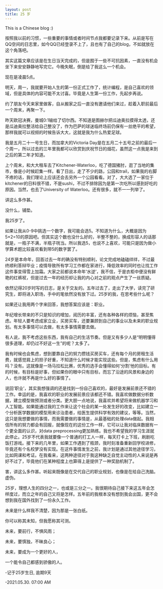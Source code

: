 ```yaml
---
layout: post
title: 25 岁
---
```

This is a Chinese blog :)

按照我以前的习惯，一些重要的事情或者时间节点我都要记录下来。从前是写在QQ空间的日志里，如今QQ已经登录不上了，且也有了自己的blog，不如就放在这个角落吧。

其实这篇文章应该是在生日当天完成的，但是囿于一些不可抗因素，一直没有机会坐下来安安静静地写完它。今晚失眠，倒是给了我这么一个机会。

现在是凌晨5点。

明天，周一，我就要开始人生的第一份正式工作了，统计编程，是自己喜欢的领域，但是具体的内容可能不太讨喜。毕竟是人生第一份工作，先起步再说。

约了朋友今天来家里做客，自从搬家之后一直没有邀请他们来过，趁着入职前最后一个周末，再聚一下。

昨天欧冠决赛，曼城0:1输给了切尔西。不知道是图赫尔把瓜迪奥拉摸得太透，还是瓜迪奥拉整活给自己整没了，作为巴萨的球迷临终场前仍保有一丝绝平的希望，那样我就可以视频的时候告诉大大，这就是我为什么热爱足球。

我是五月二十一号生日，而加拿大的Victoria Day是在五月二十五号之前的最后一个周一，所以过去的三年里我都可以欣赏到庆祝节日的烟花，虽然这一点我是来到之后的第二年才知道。

上个周末，和大大租车去了Kitchener-Waterloo，吃了德国猪肘，逛了当地的集市，像是小时候赶集一样。看了日出，走了不少的路，公园和trail，如果我的右脚不疼的话，我们理论上应该还会去另外一个公园看看。对了，大大选了一家位于kitchener的日料很不错，不是sushi，不过不排除因为是第一次吃所以感到好吃的原因。当然，也去了University of Waterloo。还有很多，就不一一列举了。

讲这么多作甚。

没什么，铺垫。

我25岁了。

如果让我从0-9中挑选一个数字，我可能会选5。不知道为什么，大概是因为5×2=10的原因吧。但其实这个数也没什么好的，半整不整的，换成形容人的话那就是，一瓶子不满，半瓶子咣当。所以我选5，也说不上喜欢，可能只是因为做小学算术题比较喜欢看到带5的数字罢了。

24岁是本命年，回首过去一年的确没有特别顺利，论文完成地磕磕绊绊，不过最终顺利答辩毕业；疫情导致所有学习工作都在家进行，降低效率的同时也让找工作这件事变得雪上加霜。大家之前都说本命年‘水逆’，我不信，于是衣柜中便没有鲜艳的红裤衩，但是过去一年的经历却让我的内心对之前的观点产生了一丝质疑。

依然记得20岁时写的日志，是关于交友的。五年过去了，走出了大学，读完了研究生，即将进入职场，手中的笔依然没有放下过。25岁的我，在思考些什么呢？

如果还让我用两个字来回答，我想答案应该是：职业。

年纪增长带来的不只是知识的增加，阅历的丰富，还有各种各样的烦恼，甚至焦虑。年轻人要考虑成家立业，买房买车，还要兼顾到自己的事业以及未来的职业规划。有太多事情可以去做，有太多事情需要去做。

有人说，我不考虑这些东西，我有自己的生活节奏。但是又有多少人是“明明懂得很多道理，却仍过不好这一生”的呢？太多了。

我有时候也会焦虑，想到要靠自己的努力攒钱买房买车，还有每个月的房租生活费，就感觉肩上的担子好重，不知道什么时候才能实现这些。但是，焦虑有什么用吗？没有。这就像是一场马拉松比赛，优秀的选手会懂得如何‘分割’他的目标。有的时候，有目标是好事，但如果你的眼中只有目标，而忘了沿途的风景和身边的人，也许就不再是什么好的事情了。

说回‘职业’，其实我想强调的还是找到一份自己喜欢的，最好是发展前景还不错的工作。幸运的是，我喜欢的职业的发展前景应该都还不错。我喜欢做数据分析数据，建立模型做预测或者分类。更大胆一点地说，我喜欢并希望将来做机器学习和人工智能。如果能通过我的工作来让这个社会的某一处发生好的改变，比如建立一个分析医学数据的模型用来诊治患者，给医生提供科学有效的建议，等等。当然，这只是我想要做的事情，而我需要做的事情是，从最基础的处理data做起。我相信所有的努力都会有回报，就像现在的这份工作一样，它可以让我对临床数据有一个更全面的认识，对data preprocessing更加熟练。我也不希望我的学习生涯就此停止。25岁不代表我就要像一个普通的打工人一样，每天打卡上下班，刷剧吃饭打游戏。接下来的几年里，如果工作遇到了瓶颈，我时刻准备重新回学校进修，毕竟还有个名校梦没有实现。在这件事情发生之前，我计划是通过其他途径学习，比如网课和考证。在我看来，这两种途径对于我这种缺乏自觉主动性的人来说是再好不过了，毕竟他们在某种程度上也算得上是提供了一种奖励机制了。

害，讲这么多作甚。听起来既像是在交代自己的职业规划，也像是在给自己洗脑。虚伪。

25岁，理想人生的四分之一，也或是三分之一。我很期待自己接下来这五年会怎样度过，而立之年的自己又将是怎样。五年前的我根本没有想到我会出国，更不会想到我在国外找到了一份永久工作。

未来是什么样我不清楚，因为那是一张白纸。

你可以称其未知，但我愿称其可测。

未来，要前行，不惧风雨；

未来，要慎独，不昧良心；

未来，要成为一个更好的人，

一个能令自己都感到骄傲的人。



-记于25岁生日, 逾期9天

-2021.05.30. 07:00 AM






